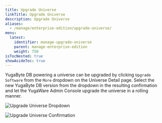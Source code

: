 ```yaml
---
title: Upgrade Universe
linkTitle: Upgrade Universe
description: Upgrade Universe
aliases:
  - /manage/enterprise-edition/upgrade-universe/
menu:
  latest:
    identifier: manage-upgrade-universe
    parent: manage-enterprise-edition
    weight: 750
isTocNested: true
showAsideToc: true
---
```


YugaByte DB powering a universe can be upgraded by clicking `Upgrade Software` from the `More` dropdown on the Universe Detail page. Select the new YugaByte DB version from the dropdown in the resulting confirmation and let the YugaWare Admin Console upgrade the universe in a rolling manner. 

![Upgrade Universe Dropdown](/images/ee/upgrade-univ-1.png)

![Upgrade Universe Confirmation](/images/ee/upgrade-univ-2.png)